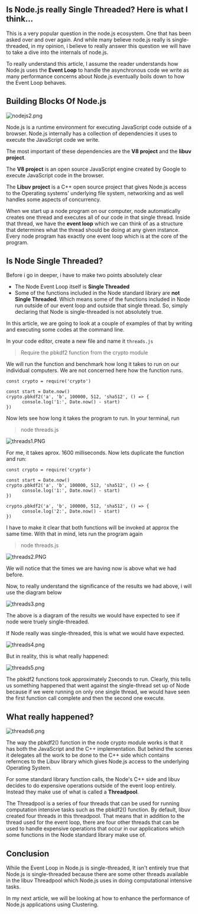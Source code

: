 ## Is Node.js really Single Threaded? Here is what I think...

This is a very popular question in the node.js ecosystem. One that has been asked over and over again. And while many believe node.js really is single-threaded, in my opinion, i believe to really answer this question we will have to take a dive into the internals of node.js.

To really understand this article, I assume the reader understands how Node.js uses the **Event Loop** to handle the asynchronous code we write as many performance concerns about Node.js eventually boils down to how the Event Loop behaves.

## Building Blocks Of Node.js

![nodejs2.png](https://cdn.hashnode.com/res/hashnode/image/upload/v1571448245688/jtfK9mYFU.png)

Node.js is a runtime environment for executing JavaScript code outside of a browser. Node.js internally has a collection of dependencies it uses to execute the JavaScript code we write.

The most important of these dependencies are the **V8 project** and the **libuv project**.

The **V8 project** is an open source JavaScript engine created by Google to execute JavaScript code in the browser.

The **Libuv project** is a C++ open source project that gives Node.js access to the Operating systems' underlying file system, networking and as well handles some aspects of concurrency.

When we start up a node program on our computer, node automatically creates one thread and executes all of our code in that single thread. Inside that thread, we have the **event loop** which we can think of as a structure that determines what the thread should be doing at any given instance. Every node program has exactly one event loop which is at the core of the program.

## Is Node Single Threaded?
Before i go in deeper, i have to make two points absolutely clear
- The Node Event Loop itself is **Single Threaded**
- Some of the functions included in the Node standard library are **not Single Threaded**. Which means some of the functions included in Node run outside of our event loop and outside that single thread. 
So, simply declaring that Node is single-threaded is not absolutely true.

In this article, we are going to look at a couple of examples of that by writing and executing some codes at the command line.

In your code editor, create a new file and name it `threads.js`
> Require the pbkdf2 function from the crypto module

We will run the function and benchmark how long it takes to run on our individual computers. We are not concerned here how the function runs.

```
const crypto = require('crypto')

const start = Date.now()
crypto.pbkdf2('a', 'b', 100000, 512, 'sha512', () => {
      console.log('1:', Date.now() - start)
})
```
 Now lets see how long it takes the program to run. In your terminal, run
> node threads.js

![threads1.PNG](https://cdn.hashnode.com/res/hashnode/image/upload/v1571450032878/oEexbSY6_.png)

For me, it takes aprox. 1600 milliseconds. Now lets duplicate the function and run:

```
const crypto = require('crypto')

const start = Date.now()
crypto.pbkdf2('a', 'b', 100000, 512, 'sha512', () => {
      console.log('1:', Date.now() - start)
})

crypto.pbkdf2('a', 'b', 100000, 512, 'sha512', () => {
      console.log('2:', Date.now() - start)
})
```

I have to make it clear that both functions will be invoked at approx the same time. With that in mind, lets run the program again
> node threads.js


![threads2.PNG](https://cdn.hashnode.com/res/hashnode/image/upload/v1571450409472/10JM4UBAy.png)

We will notice that the times we are having now is above what we had before.

Now, to really understand the significance of the results we had above, i will use the diagram below

![threads3.png](https://cdn.hashnode.com/res/hashnode/image/upload/v1571451735964/IQG60E-iB.png)

The above is a diagram of the results we would have expected to see if node were truely single-threaded.

If Node really was single-threaded, this is what we would have expected.


![threads4.png](https://cdn.hashnode.com/res/hashnode/image/upload/v1571452915458/lbRr68hBY.png)

But in reality, this is what really happened:

![threads5.png](https://cdn.hashnode.com/res/hashnode/image/upload/v1571453136729/VDXGkfcBt.png)

The pbkdf2 functions took approximately 2seconds to run. Clearly, this tells us something happened that went against the single-thread set up of Node because if we were running on only one single thread, we would have seen the first function call complete and then the second one execute.

## What really happened?

![threads6.png](https://cdn.hashnode.com/res/hashnode/image/upload/v1571453557624/7Z27TaAcm.png)

The way the pbkdf2() function in the node crypto module works is that it has both the JavaScript and the C++ implementation. But behind the scenes it delegates all the work to be done to the C++ side which contains refernces to the Libuv library which gives Node.js access to the underlying Operating System.

For some standard library function calls, the Node's C++ side and libuv decides to do expensive operations outside of the event loop entirely. Instead they make use of what is called a **Threadpool**.

The Threadpool is a series of four threads that can be used for running computation intensive tasks such as the pbkdf2() function. By default, libuv created four threads in this threadpool. That means that in addition to the thread used for the event loop, there are four other threads that can be used to handle expensive operations that occur in our applications which some functions in the Node standard library make use of.

## Conclusion
While the Event Loop in Node.js is single-threaded, It isn't entirely true that Node.js is single-threaded because there are some other threads available in the libuv Threadpool which Node.js uses in doing computational intensive tasks.

In my next article, we will be looking at how to enhance the performance of Node.js applications using Clustering.